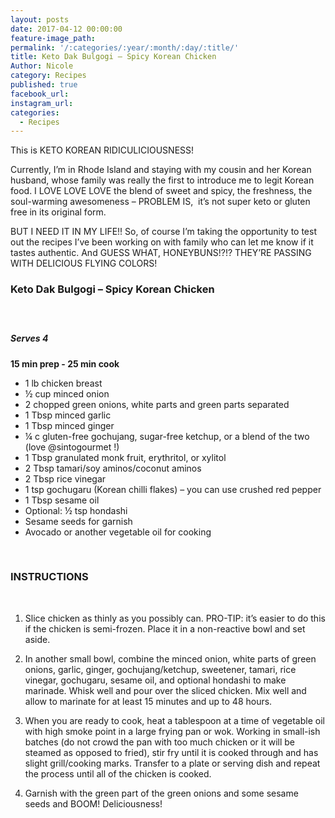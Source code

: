 ```yaml
---
layout: posts
date: 2017-04-12 00:00:00
feature-image_path:
permalink: '/:categories/:year/:month/:day/:title/'
title: Keto Dak Bulgogi – Spicy Korean Chicken
Author: Nicole
category: Recipes
published: true
facebook_url:
instagram_url:
categories:
  - Recipes
---
```


This is KETO KOREAN RIDICULICIOUSNESS!

Currently, I’m in Rhode Island and staying with my cousin and her Korean husband, whose family was really the first to introduce me to legit Korean food. I LOVE LOVE LOVE the blend of sweet and spicy, the freshness, the soul-warming awesomeness – PROBLEM IS, &nbsp;it’s not super keto or gluten free in its original form.

BUT I NEED IT IN MY LIFE!! So, of course I’m taking the opportunity to test out the recipes I’ve been working on with family who can let me know if it tastes authentic. And GUESS WHAT, HONEYBUNS!?!? THEY’RE PASSING WITH DELICIOUS FLYING COLORS!

### Keto Dak Bulgogi – Spicy Korean Chicken

##### &nbsp;

##### Serves 4

**15 min prep - 25 min cook**

* 1 lb chicken breast
* ½ cup minced onion
* 2 chopped green onions, white parts and green parts separated
* 1 Tbsp minced garlic
* 1 Tbsp minced ginger
* ¼ c gluten-free gochujang, sugar-free ketchup, or a blend of the two (love @sintogourmet !)
* 1 Tbsp granulated monk fruit, erythritol, or xylitol
* 2 Tbsp tamari/soy aminos/coconut aminos
* 2 Tbsp rice vinegar
* 1 tsp gochugaru (Korean chilli flakes) – you can use crushed red pepper
* 1 Tbsp sesame oil
* Optional: ½ tsp hondashi
* Sesame seeds for garnish
* Avocado or another vegetable oil for cooking

&nbsp;

### INSTRUCTIONS

&nbsp;

1. Slice chicken as thinly as you possibly can. PRO-TIP: it’s easier to do this if the chicken is semi-frozen. Place it in a non-reactive bowl and set aside.

2. In another small bowl, combine the minced onion, white parts of green onions, garlic, ginger, gochujang/ketchup, sweetener, tamari, rice vinegar, gochugaru, sesame oil, and optional hondashi to make marinade. Whisk well and pour over the sliced chicken. Mix well and allow to marinate for at least 15 minutes and up to 48 hours.

3. When you are ready to cook, heat a tablespoon at a time of vegetable oil with high smoke point in a large frying pan or wok. Working in small-ish batches (do not crowd the pan with too much chicken or it will be steamed as opposed to fried), stir fry until it is cooked through and has slight grill/cooking marks. Transfer to a plate or serving dish and repeat the process until all of the chicken is cooked.

4. Garnish with the green part of the green onions and some sesame seeds and BOOM! Deliciousness!

&nbsp;

&nbsp;